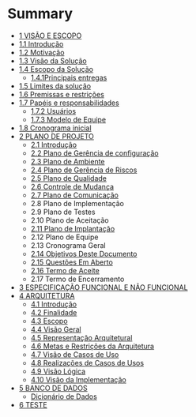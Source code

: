 # Summary

* [1 VISÃO E ESCOPO](README.md)
* [1.1 Introdução](chapter1.md)
* [1.2 Motivação](motivacao.md)
* [1.3 Visão da Solução](motivacao/visao-da-solucao.md)
* [1.4 Escopo da Solução](escopo-da-solucao.md)
  * [1.4.1Principais entregas](escopo-da-solucao/principais-entregas.md)
* [1.5 Limites da solução](limites-da-solucao.md)
* [1.6 Premissas e restrições](6-premissas-e-restricoes.md)
* [1.7 Papéis e responsabilidades](7-papeis-e-responsabilidades.md)
  * [1.7.2 Usuários](7-papeis-e-responsabilidades/72-usuarios.md)
  * [1.7.3 Modelo de Equipe](7-papeis-e-responsabilidades/73-modelo-de-equipe.md)
* [1.8 Cronograma inicial](8-cronograma-inicial.md)
* [2 PLANO DE PROJETO](2-especificacao-funcional-e-nao-funcional.md)
  * [2.1 Introdução](2-especificacao-funcional-e-nao-funcional/introducao.md)
  * [2.2 Plano de Gerência de configuração](2-especificacao-funcional-e-nao-funcional/22-plano-de-gerencia-de-configuracao.md)
  * [2.3 Plano de Ambiente](2-especificacao-funcional-e-nao-funcional/23-plano-de-ambiente.md)
  * [2.4 Plano de Gerência de Riscos](2-especificacao-funcional-e-nao-funcional/24-plano-de-gerencia-de-riscos.md)
  * [2.5 Plano de Qualidade](2-especificacao-funcional-e-nao-funcional/25-plano-de-qualidade.md)
  * [2.6 Controle de Mudança](2-especificacao-funcional-e-nao-funcional/26-controle-de-mudanca.md)
  * [2.7 Plano de Comunicação](2-especificacao-funcional-e-nao-funcional/27-plano-de-comunicacao.md)
  * 2.8 Plano de Implementação
  * 2.9 Plano de Testes
  * 2.10 Plano de Aceitação
  * [2.11 Plano de Implantação](2-especificacao-funcional-e-nao-funcional/plano-de-implantacao.md)
  * 2.12 Plano de Equipe
  * 2.13 Cronograma Geral
  * [2.14 Objetivos Deste Documento](2-especificacao-funcional-e-nao-funcional/objetivos-deste-documento.md)
  * [2.15 Questões Em Aberto](2-especificacao-funcional-e-nao-funcional/questoes-em-aberto.md)
  * [2.16 Termo de Aceite](2-especificacao-funcional-e-nao-funcional/termo-de-aceite.md)
  * 2.17 Termo de Encerramento
* [3 ESPECIFICAÇÃO FUNCIONAL E NÃO FUNCIONAL  ](3-especificacao-funcional-e-nao-funcional.md)
* [4 ARQUITETURA](4-arquitetura.md)
  * [4.1 Introdução](4-arquitetura/introducao.md)
  * [4.2 Finalidade](4-arquitetura/finalidade.md)
  * [4.3 Escopo](4-arquitetura/escopo.md)
  * [4.4 Visão Geral](4-arquitetura/visao-geral.md)
  * [4.5 Representação Arquitetural](4-arquitetura/representacao-arquitetural.md)
  * [4.6 Metas e Restrições da Arquitetura](4-arquitetura/metas-e-restricoes-da-arquitetura.md)
  * [4.7 Visão de Casos de Uso](4-arquitetura/visao-de-casos-de-uso.md)
  * [4.8 Realizações de Casos de Usos](4-arquitetura/realizacoes-de-casos-de-usos.md)
  * [4.9 Visão Lógica](4-arquitetura/visao-logica.md)
  * [4.10 Visão da Implementação](4-arquitetura/introducao/visao-da-implementacao.md)
* [5 BANCO DE DADOS](5-banco-de-dados.md)
  * [Dicionário de Dados](5-banco-de-dados/dicionario-de-dados.md)
* [6 TESTE](6-teste.md)


